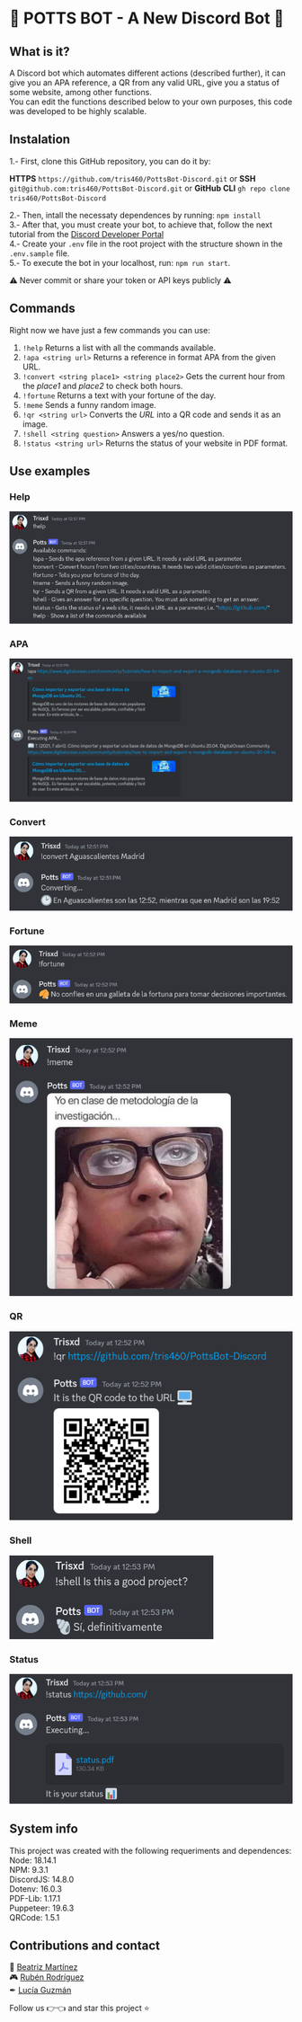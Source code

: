 # 👾 POTTS BOT - A New Discord Bot 👾

## What is it?
A Discord bot which automates different actions (described further), it can give you an APA reference, a QR from any valid URL, give you a status of some website, among other functions. <br>
You can edit the functions described below to your own purposes, this code was developed to be highly scalable.

## Instalation
 1.- First, clone this GitHub repository, you can do it by:

**HTTPS** `https://github.com/tris460/PottsBot-Discord.git`
or **SSH** `git@github.com:tris460/PottsBot-Discord.git`
or **GitHub CLI** `gh repo clone tris460/PottsBot-Discord`

2.- Then, intall the necessaty dependences by running: `npm install` <br>
3.- After that, you must create your bot, to achieve that, follow the next tutorial from the [Discord Developer Portal](https://discord.com/developers/applications) <br>
4.- Create your `.env` file in the root project with the structure shown in the `.env.sample` file. <br>
5.- To execute the bot in your localhost, run: `npm run start`.

⚠ Never commit or share your token or API keys publicly ⚠

## Commands
Right now we have just a few commands you can use:
1. `!help` Returns a list with all the commands available.
2. `!apa <string url>` Returns a reference in format APA from the given URL.
3. `!convert <string place1> <string place2>` Gets the current hour from the *place1* and *place2* to check both hours.
4. `!fortune` Returns a text with your fortune of the day.
5. `!meme` Sends a funny random image.
6. `!qr <string url>` Converts the *URL* into a QR code and sends it as an image.
7. `!shell <string question>` Answers a yes/no question.
8. `!status <string url>` Returns the status of your website in PDF format.

## Use examples
### Help
![](https://github.com/tris460/PottsBot-Discord/blob/main/assets/readme/help.png)
### APA
![](https://github.com/tris460/PottsBot-Discord/blob/main/assets/readme/apa.png)
### Convert
![](https://github.com/tris460/PottsBot-Discord/blob/main/assets/readme/convert.png)
### Fortune
![](https://github.com/tris460/PottsBot-Discord/blob/main/assets/readme/fortune.png)
### Meme
![](https://github.com/tris460/PottsBot-Discord/blob/main/assets/readme/meme.png)
### QR
![](https://github.com/tris460/PottsBot-Discord/blob/main/assets/readme/qr.png)
### Shell
![](https://github.com/tris460/PottsBot-Discord/blob/main/assets/readme/shell.png)
### Status
![](https://github.com/tris460/PottsBot-Discord/blob/main/assets/readme/status.png)

## System info
This project was created with the following requeriments and dependences: <br>
Node: 18.14.1 <br>
NPM: 9.3.1 <br>
DiscordJS: 14.8.0 <br>
Dotenv: 16.0.3 <br>
PDF-Lib: 1.17.1 <br>
Puppeteer: 19.6.3 <br>
QRCode: 1.5.1 <br>

## Contributions and contact
🌷 [Beatriz Martínez](https://github.com/tris460) <br>
🎮 [Rubén Rodríguez](http://https://github.com/RubsRz "Rubén Rodríguez") <br>
✒ [Lucía Guzmán](https://github.com/AnaLucyGDL)

Follow us 👉👈 and star this project ⭐
